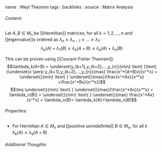 name : Weyl Theorem
tags : 
backlinks : 
source : Matrix Analysis 

###### Content:
Let $A,B \in M_n$ be [[Hermitian]] matrices, for all $k = 1,2,...,n$ and [[eigenvalue]]s ordered as $\lambda_n \geq \lambda_{n-1} \geq ... \geq \lambda_1$:
$$\lambda_k(A) + \lambda_1(B) \leq \lambda_k(A+B) \leq \lambda_k(A) + \lambda_n(B)$$

This can be proven using [[Courant-Fisher Theorem]]:
$$\lambda_k(A+B) = \underset{y_{k+1},y_{k+2},...,y_{n}}{min} \text{ }\text{ }\underset{x \perp y_{k+1},y_{k+2},...,y_{n}}{max} \frac{x^*(A+B)x}{x^*x} = \underset{}{min} \text{ } \underset{}{max}(\frac{x^*Ax}{x^*x} +\frac{x^*Bx}{x^*x})$$
$$\leq \underset{}{min} \text{ } \underset{}{max}(\frac{x^*Ax}{x^*x} + \lambda_n(B)) = \underset{}{min} \text{ } \underset{}{max} \frac{x^*Ax}{x^*x} + \lambda_n(B)= \lambda_k(A)+\lambda_n(B)$$

###### Properties:
- For Hermitian $A \in M_n$ and [[positive semidefinite]] $B\in M_n$, for all $k$ $\lambda_k(A) \leq \lambda_k(A+B)$

###### Additional Thoughts:
